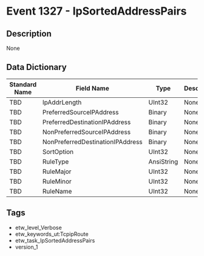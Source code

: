 # Event 1327 - IpSortedAddressPairs

## Description
None

## Data Dictionary
|Standard Name|Field Name|Type|Description|Sample Value|
|---|---|---|---|---|
|TBD|IpAddrLength|UInt32|None|`None`|
|TBD|PreferredSourceIPAddress|Binary|None|`None`|
|TBD|PreferredDestinationIPAddress|Binary|None|`None`|
|TBD|NonPreferredSourceIPAddress|Binary|None|`None`|
|TBD|NonPreferredDestinationIPAddress|Binary|None|`None`|
|TBD|SortOption|UInt32|None|`None`|
|TBD|RuleType|AnsiString|None|`None`|
|TBD|RuleMajor|UInt32|None|`None`|
|TBD|RuleMinor|UInt32|None|`None`|
|TBD|RuleName|UInt32|None|`None`|

## Tags
* etw_level_Verbose
* etw_keywords_ut:TcpipRoute
* etw_task_IpSortedAddressPairs
* version_1